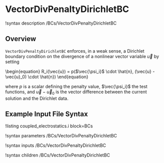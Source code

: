 # VectorDivPenaltyDirichletBC

!syntax description /BCs/VectorDivPenaltyDirichletBC

## Overview

`VectorDivPenaltyDirichletBC` enforces, in a weak sense, a Dirichlet boundary
condition on the divergence of a nonlinear vector variable $\vec{u}$ by setting

\begin{equation}
  R_i(\vec{u}) = p($\vec{\psi_i}$ \cdot \hat{n}, (\vec{u} - \vec{u}_0) \cdot \hat{n})
\end{equation}

where $p$ is a scalar defining the penalty value, $\vec{\psi_i}$ the test
functions, and $\vec{u} - \vec{u}_0$ is the vector difference between the
current solution and the Dirichlet data.

## Example Input File Syntax

!listing coupled_electrostatics.i block=BCs

!syntax parameters /BCs/VectorDivPenaltyDirichletBC

!syntax inputs /BCs/VectorDivPenaltyDirichletBC

!syntax children /BCs/VectorDivPenaltyDirichletBC
